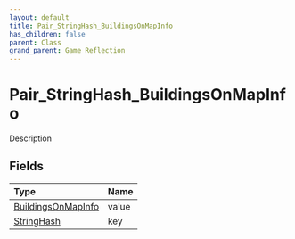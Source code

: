```yaml
---
layout: default
title: Pair_StringHash_BuildingsOnMapInfo
has_children: false
parent: Class
grand_parent: Game Reflection
---
```

# Pair_StringHash_BuildingsOnMapInfo
Description 

## Fields

| Type | Name |
|:----------|:--------------|
| [BuildingsOnMapInfo](/riftbreaker-wiki/docs/game-reflection/classes/buildings_on_map_info/) | value |
| [StringHash](/riftbreaker-wiki/docs/game-reflection/classes/string_hash/) | key |

